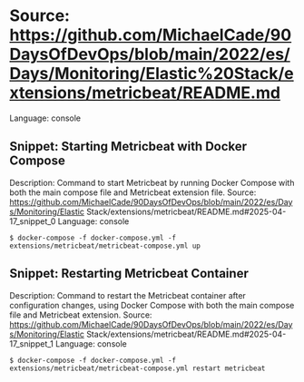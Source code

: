 # Source: https://github.com/MichaelCade/90DaysOfDevOps/blob/main/2022/es/Days/Monitoring/Elastic%20Stack/extensions/metricbeat/README.md
Language: console

## Snippet: Starting Metricbeat with Docker Compose
Description: Command to start Metricbeat by running Docker Compose with both the main compose file and Metricbeat extension file.
Source: https://github.com/MichaelCade/90DaysOfDevOps/blob/main/2022/es/Days/Monitoring/Elastic Stack/extensions/metricbeat/README.md#2025-04-17_snippet_0
Language: console

```console
$ docker-compose -f docker-compose.yml -f extensions/metricbeat/metricbeat-compose.yml up
```

## Snippet: Restarting Metricbeat Container
Description: Command to restart the Metricbeat container after configuration changes, using Docker Compose with both the main compose file and Metricbeat extension.
Source: https://github.com/MichaelCade/90DaysOfDevOps/blob/main/2022/es/Days/Monitoring/Elastic Stack/extensions/metricbeat/README.md#2025-04-17_snippet_1
Language: console

```console
$ docker-compose -f docker-compose.yml -f extensions/metricbeat/metricbeat-compose.yml restart metricbeat
```